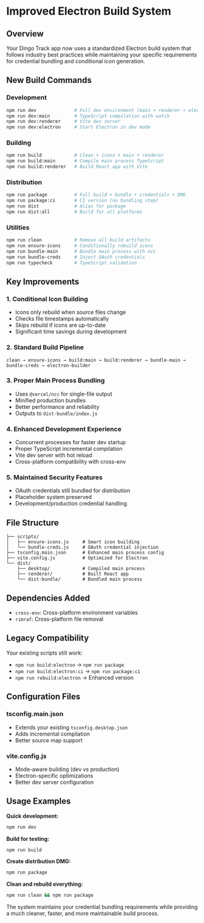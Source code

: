 # Improved Electron Build System

## Overview

Your Dingo Track app now uses a standardized Electron build system that follows industry best practices while maintaining your specific requirements for credential bundling and conditional icon generation.

## New Build Commands

### Development
```bash
npm run dev              # Full dev environment (main + renderer + electron)
npm run dev:main         # TypeScript compilation with watch
npm run dev:renderer     # Vite dev server
npm run dev:electron     # Start Electron in dev mode
```

### Building
```bash
npm run build            # Clean + icons + main + renderer
npm run build:main       # Compile main process TypeScript
npm run build:renderer   # Build React app with Vite
```

### Distribution
```bash
npm run package          # Full build + bundle + credentials + DMG
npm run package:ci       # CI version (no bundling step)
npm run dist             # Alias for package
npm run dist:all         # Build for all platforms
```

### Utilities
```bash
npm run clean            # Remove all build artifacts
npm run ensure-icons     # Conditionally rebuild icons
npm run bundle-main      # Bundle main process with ncc
npm run bundle-creds     # Inject OAuth credentials
npm run typecheck        # TypeScript validation
```

## Key Improvements

### 1. Conditional Icon Building
- Icons only rebuild when source files change
- Checks file timestamps automatically
- Skips rebuild if icons are up-to-date
- Significant time savings during development

### 2. Standard Build Pipeline
```
clean → ensure-icons → build:main → build:renderer → bundle-main → bundle-creds → electron-builder
```

### 3. Proper Main Process Bundling
- Uses `@vercel/ncc` for single-file output
- Minified production bundles
- Better performance and reliability
- Outputs to `dist-bundle/index.js`

### 4. Enhanced Development Experience
- Concurrent processes for faster dev startup
- Proper TypeScript incremental compilation
- Vite dev server with hot reload
- Cross-platform compatibility with cross-env

### 5. Maintained Security Features
- OAuth credentials still bundled for distribution
- Placeholder system preserved
- Development/production credential handling

## File Structure

```
├── scripts/
│   ├── ensure-icons.js     # Smart icon building
│   └── bundle-creds.js     # OAuth credential injection
├── tsconfig.main.json      # Enhanced main process config
├── vite.config.js          # Optimized for Electron
└── dist/
    ├── desktop/            # Compiled main process
    ├── renderer/           # Built React app
    └── dist-bundle/        # Bundled main process
```

## Dependencies Added

- `cross-env`: Cross-platform environment variables
- `rimraf`: Cross-platform file removal

## Legacy Compatibility

Your existing scripts still work:
- `npm run build:electron` → `npm run package`
- `npm run build:electron:ci` → `npm run package:ci`
- `npm run rebuild:electron` → Enhanced version

## Configuration Files

### tsconfig.main.json
- Extends your existing `tsconfig.desktop.json`
- Adds incremental compilation
- Better source map support

### vite.config.js
- Mode-aware building (dev vs production)
- Electron-specific optimizations
- Better dev server configuration

## Usage Examples

**Quick development:**
```bash
npm run dev
```

**Build for testing:**
```bash
npm run build
```

**Create distribution DMG:**
```bash
npm run package
```

**Clean and rebuild everything:**
```bash
npm run clean && npm run package
```

The system maintains your credential bundling requirements while providing a much cleaner, faster, and more maintainable build process.